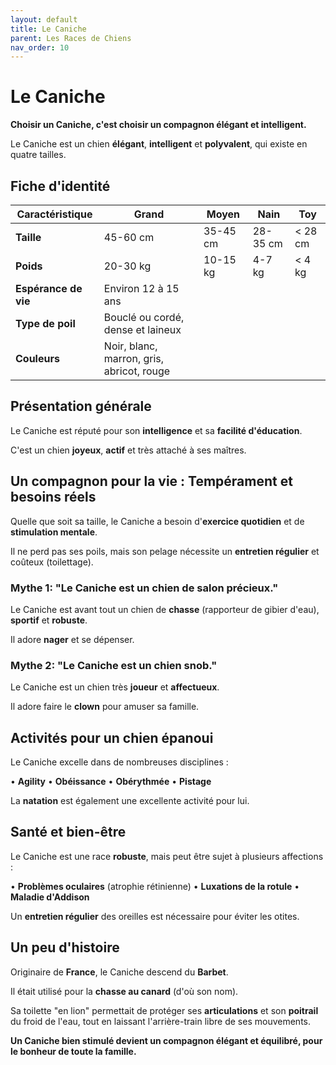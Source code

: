 ```yaml
---
layout: default
title: Le Caniche
parent: Les Races de Chiens
nav_order: 10
---
```


# Le Caniche

**Choisir un Caniche, c'est choisir un compagnon élégant et intelligent.**

Le Caniche est un chien **élégant**, **intelligent** et **polyvalent**, qui existe en quatre tailles.

## Fiche d'identité

| Caractéristique | Grand | Moyen | Nain | Toy |
|---|---|---|---|---|
| **Taille** | 45-60 cm | 35-45 cm | 28-35 cm | < 28 cm |
| **Poids** | 20-30 kg | 10-15 kg | 4-7 kg | < 4 kg |
| **Espérance de vie** | Environ 12 à 15 ans |
| **Type de poil** | Bouclé ou cordé, dense et laineux |
| **Couleurs** | Noir, blanc, marron, gris, abricot, rouge |

## Présentation générale

Le Caniche est réputé pour son **intelligence** et sa **facilité d'éducation**.

C'est un chien **joyeux**, **actif** et très attaché à ses maîtres.

## Un compagnon pour la vie : Tempérament et besoins réels

Quelle que soit sa taille, le Caniche a besoin d'**exercice quotidien** et de **stimulation mentale**.

Il ne perd pas ses poils, mais son pelage nécessite un **entretien régulier** et coûteux (toilettage).

### Mythe 1: "Le Caniche est un chien de salon précieux."

Le Caniche est avant tout un chien de **chasse** (rapporteur de gibier d'eau), **sportif** et **robuste**.

Il adore **nager** et se dépenser.

### Mythe 2: "Le Caniche est un chien snob."

Le Caniche est un chien très **joueur** et **affectueux**.

Il adore faire le **clown** pour amuser sa famille.

## Activités pour un chien épanoui

Le Caniche excelle dans de nombreuses disciplines :

• **Agility**
• **Obéissance**
• **Obérythmée**
• **Pistage**

La **natation** est également une excellente activité pour lui.

## Santé et bien-être

Le Caniche est une race **robuste**, mais peut être sujet à plusieurs affections :

• **Problèmes oculaires** (atrophie rétinienne)
• **Luxations de la rotule**
• **Maladie d'Addison**

Un **entretien régulier** des oreilles est nécessaire pour éviter les otites.

## Un peu d'histoire

Originaire de **France**, le Caniche descend du **Barbet**.

Il était utilisé pour la **chasse au canard** (d'où son nom).

Sa toilette "en lion" permettait de protéger ses **articulations** et son **poitrail** du froid de l'eau, tout en laissant l'arrière-train libre de ses mouvements.

**Un Caniche bien stimulé devient un compagnon élégant et équilibré, pour le bonheur de toute la famille.** 